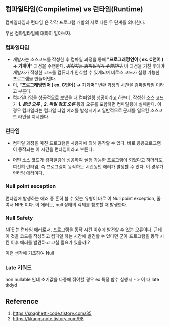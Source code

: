 ## 컴파일타임(Compiletime) vs 런타임(Runtime)

컴파일타임과 런타임 은 각각 프로그램 개발의 서로 다른 두 단계를 의미한다.

우선 컴파일타임에 대하여 알아보자.



### 컴파일타임

- 개발자는 소스코드를 작성한 후 컴파일 과정을 통해 **"프로그래밍언어 ( ex. C언어 ) → 기계어"**  과정을 수행한다. *~~정확히는 컴파일러가 수행한다.~~* 이 과정을 거친 후에야 개발자가 작성한 코드를 컴퓨터가 인식할 수 있게되며 비로소 코드가 실행 가능한 프로그램을 만들어낸다.
- 이, **"프로그래밍언어 ( ex. C언어 ) → 기계어"** 변환 과정의 시간을 컴파일타임 이라고 부른다.
- 컴파일타임을 성공적으로 보냈을 때 컴파일링 성공이라고 하는데, 작성한 소스 코드가 ***1. 문법 오류*** , ***2. 파일 참조 오류*** 등의 오류를 포함하면 컴파일링에 실패한다. 이 경우 컴파일러는 컴파일 타임 에러를 발생시키고 일반적으로 문제를 일으킨 소스코드 라인을 지시한다.



### 런타임

- 컴파일 과정을 마친 프로그램은 사용자에 의해 동작할 수 있다. 바로 응용프로그램이 동작되는 이 시간을 런타임이라고 부른다.

- 어떤 소스 코드가 컴파일링에 성공하여 실행 가능한 프로그램이 되었다고 하더라도, 여전히 런타임, 즉 프로그램이 동작하는 시간동안 에러가 발생할 수 있다. 이 경우가 런타임 에러이다.

  

### Null point exception

런타임에 발생하는 에러 중 흔히 볼 수 있는 유형이 바로 이 Null point exception, 줄여서 NPE 이다. 이 에러는, null 상태의 객체를 참조할 때 발생한다.



### Null Safety

NPE 는 런타임 에러로서, 프로그램을 동작 시킨 이후에 발견할 수 있는 오류이다. 근데 이 것을 코드를 작성하고 컴파일 하는 시간에 발견할 수 있다면 굳이 프로그램을 동작 시킨 이후 에러를 발견하고 고칠 필요가 있을까!?

이런 생각에 기초하여 Null



### Late 키워드

non nullable 인데 초기값을 나중에 줘야할 경우 ex 특정 함수 실행시 - > 이 때 late tkdyd









## Reference

1. https://spaghetti-code.tistory.com/35
2. https://kkangsnote.tistory.com/98